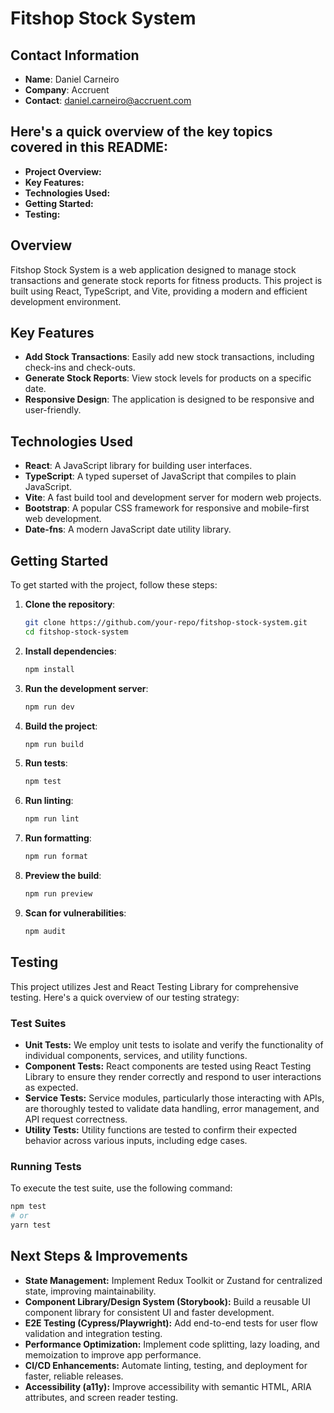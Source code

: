 # Fitshop Stock System

## Contact Information

- **Name**: Daniel Carneiro
- **Company**: Accruent
- **Contact**: [daniel.carneiro@accruent.com](mailto:daniel.carneiro@accruent.com)

## Here's a quick overview of the key topics covered in this README:

- **Project Overview:**
- **Key Features:**
- **Technologies Used:**
- **Getting Started:**
- **Testing:**

## Overview

Fitshop Stock System is a web application designed to manage stock transactions and generate stock reports for fitness products. This project is built using React, TypeScript, and Vite, providing a modern and efficient development environment.

## Key Features

- **Add Stock Transactions**: Easily add new stock transactions, including check-ins and check-outs.
- **Generate Stock Reports**: View stock levels for products on a specific date.
- **Responsive Design**: The application is designed to be responsive and user-friendly.

## Technologies Used

- **React**: A JavaScript library for building user interfaces.
- **TypeScript**: A typed superset of JavaScript that compiles to plain JavaScript.
- **Vite**: A fast build tool and development server for modern web projects.
- **Bootstrap**: A popular CSS framework for responsive and mobile-first web development.
- **Date-fns**: A modern JavaScript date utility library.

## Getting Started

To get started with the project, follow these steps:

1. **Clone the repository**:

   ```sh
   git clone https://github.com/your-repo/fitshop-stock-system.git
   cd fitshop-stock-system
   ```

2. **Install dependencies**:

   ```sh
   npm install
   ```

3. **Run the development server**:

   ```sh
   npm run dev
   ```

4. **Build the project**:

   ```sh
   npm run build
   ```

5. **Run tests**:

   ```sh
   npm test
   ```

6. **Run linting**:

   ```sh
   npm run lint
   ```
7. **Run formatting**:

   ```sh
   npm run format
   ```

8. **Preview the build**:
   ```sh
   npm run preview
   ```

9. **Scan for vulnerabilities**:
   ```sh
   npm audit
   ```

## Testing

This project utilizes Jest and React Testing Library for comprehensive testing. Here's a quick overview of our testing strategy:

### Test Suites

- **Unit Tests:** We employ unit tests to isolate and verify the functionality of individual components, services, and utility functions.
- **Component Tests:** React components are tested using React Testing Library to ensure they render correctly and respond to user interactions as expected.
- **Service Tests:** Service modules, particularly those interacting with APIs, are thoroughly tested to validate data handling, error management, and API request correctness.
- **Utility Tests:** Utility functions are tested to confirm their expected behavior across various inputs, including edge cases.

### Running Tests

To execute the test suite, use the following command:

```bash
npm test
# or
yarn test
```

## Next Steps & Improvements

- **State Management:** Implement Redux Toolkit or Zustand for centralized state, improving maintainability.
- **Component Library/Design System (Storybook):** Build a reusable UI component library for consistent UI and faster development.
- **E2E Testing (Cypress/Playwright):** Add end-to-end tests for user flow validation and integration testing.
- **Performance Optimization:** Implement code splitting, lazy loading, and memoization to improve app performance.
- **CI/CD Enhancements:** Automate linting, testing, and deployment for faster, reliable releases.
- **Accessibility (a11y):** Improve accessibility with semantic HTML, ARIA attributes, and screen reader testing.
